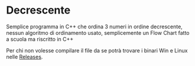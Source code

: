 # Decrescente
Semplice programma in C++ che ordina 3 numeri in ordine decrescente, nessun algoritmo di ordinamento usato, semplicemente un Flow Chart fatto a scuola ma riscritto in C++

Per chi non volesse compilare il file da se potrà trovare i binari Win e Linux nelle [Releases](https://github.com/XMotion128/Decrescente/releases/tag/v1.0).
